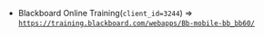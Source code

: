  - Blackboard Online Training(`client_id=3244`) => [`https://training.blackboard.com/webapps/Bb-mobile-bb_bb60/`](https://training.blackboard.com/webapps/Bb-mobile-bb_bb60/)
